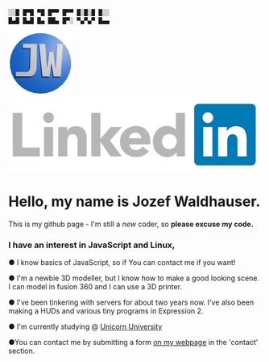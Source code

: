 ```
░░█ █▀█ ▀█ █▀▀ █▀▀ █░█░█ █░░
█▄█ █▄█ █▄ ██▄ █▀░ ▀▄▀▄▀ █▄▄
```
[![Website](favicon.png)](https://www.waldhauser.sk) [![Linkedin](linkedin2.png)](https://www.linkedin.com/in/jozef-waldhauser-337779220/)
# Hello, my name is Jozef Waldhauser. 
This is my github page - I'm still a *new* coder, so **please excuse my code.**

### I have an interest in JavaScript and Linux, 
● I know basics of JavaScript, so if You can contact me if you want!

● I'm a newbie 3D modeller, but I know how to make a good looking scene. I can model in fusion 360 and I can use a 3D printer.

● I've been tinkering with servers for about two years now. I've also been making a HUDs and various tiny programs in Expression 2.

● I'm currently studying @ [Unicorn University](https://unicornuniversity.net/)

●You can contact me by submitting a form [on my webpage](https://www.waldhauser.sk/contact.php) in the 'contact' section.

<!---
Jozefwl/Jozefwl is a ✨ special ✨ repository because its `README.md` (this file) appears on your GitHub profile.
You can click the Preview link to take a look at your changes.
--->
